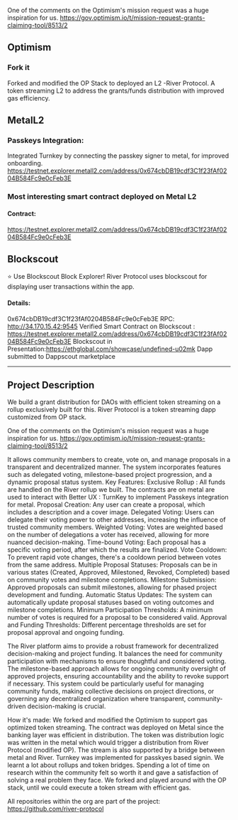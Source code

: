 One of the comments on the Optimism's mission request was a huge inspiration for us.
https://gov.optimism.io/t/mission-request-grants-claiming-tool/8513/2

## Optimism

### Fork it

Forked and modified the OP Stack to deployed an L2 -River Protocol. A token streaming L2 to address the grants/funds distribution with improved gas efficiency.

## MetalL2

### Passkeys Integration:

Integrated Turnkey by connecting the passkey signer to metal, for improved onboarding.
https://testnet.explorer.metall2.com/address/0x674cbDB19cdf3C1f23fAf0204B584Fc9e0cFeb3E

### Most interesting smart contract deployed on Metal L2

#### Contract:

https://testnet.explorer.metall2.com/address/0x674cbDB19cdf3C1f23fAf0204B584Fc9e0cFeb3E

## Blockscout

⭐️ Use Blockscout Block Explorer!
River Protocol uses blockscout for displaying user transactions within the app.

#### Details:

0x674cbDB19cdf3C1f23fAf0204B584Fc9e0cFeb3E
RPC: http://34.170.15.42:9545
Verified Smart Contract on Blockscout : https://testnet.explorer.metall2.com/address/0x674cbDB19cdf3C1f23fAf0204B584Fc9e0cFeb3E
Blockscout in Presentation:https://ethglobal.com/showcase/undefined-u02mk
Dapp submitted to Dappscout marketplace


---
## Project Description
We build a grant distribution for DAOs with efficient token streaming on a rollup exclusively built for this. River Protocol is a token streaming dapp customized from OP stack. 

One of the comments on the Optimism's mission request was a huge inspiration for us.
https://gov.optimism.io/t/mission-request-grants-claiming-tool/8513/2

 It allows community members to create, vote on, and manage proposals in a transparent and decentralized manner. The system incorporates features such as delegated voting, milestone-based project progression, and a dynamic proposal status system.
Key Features:
Exclusive Rollup : All funds are handled on the River rollup we built. The contracts are on metal are used to interact with 
Better UX : TurnKey to implement Passkeys integration for metal.
Proposal Creation: Any user can create a proposal, which includes a description and a cover image.
Delegated Voting: Users can delegate their voting power to other addresses, increasing the influence of trusted community members.
Weighted Voting: Votes are weighted based on the number of delegations a voter has received, allowing for more nuanced decision-making.
Time-bound Voting: Each proposal has a specific voting period, after which the results are finalized.
Vote Cooldown: To prevent rapid vote changes, there's a cooldown period between votes from the same address.
Multiple Proposal Statuses: Proposals can be in various states (Created, Approved, Milestoned, Revoked, Completed) based on community votes and milestone completions.
Milestone Submission: Approved proposals can submit milestones, allowing for phased project development and funding.
Automatic Status Updates: The system can automatically update proposal statuses based on voting outcomes and milestone completions.
Minimum Participation Thresholds: A minimum number of votes is required for a proposal to be considered valid.
Approval and Funding Thresholds: Different percentage thresholds are set for proposal approval and ongoing funding.

The River platform aims to provide a robust framework for decentralized decision-making and project funding. It balances the need for community participation with mechanisms to ensure thoughtful and considered voting. The milestone-based approach allows for ongoing community oversight of approved projects, ensuring accountability and the ability to revoke support if necessary.
This system could be particularly useful for managing community funds, making collective decisions on project directions, or governing any decentralized organization where transparent, community-driven decision-making is crucial.

How it's made:
We forked and modified the Optimism to support gas optimized token streaming. The contract was deployed on Metal since the banking layer was efficient in distribution. The token was distribution logic was written in the metal which would trigger a distribution from River Protocol (modified OP). The stream is also supported by a bridge between metal and River.  Turnkey was implemented for passkyes based signin.
We learnt a lot about rollups and token bridges. Spending a lot of time on research within the community felt so worth it and gave a satisfaction of solving a real problem they face.
We forked and played around with the OP stack, until we could execute a token stream with efficient gas.

All repositories within the org are part of the project:
https://github.com/river-protocol

